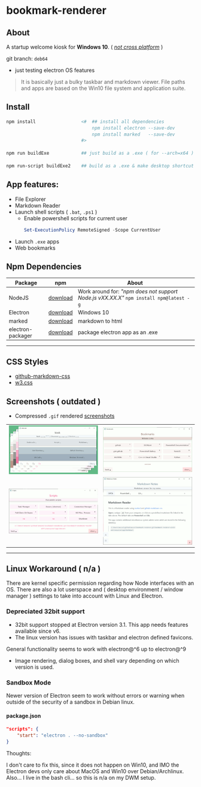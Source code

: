 # bookmark-renderer

## About

A startup welcome kiosk for **Windows 10**. ( *[not cross platform](#linux-workaround)* )

git branch: ```deb64```
* just testing electron OS features

> It is basically just a bulky taskbar and markdown viewer. File paths and apps are based on the Win10 file system and application suite.

## Install

```ps1
npm install                 <#  ## install all dependencies
                                npm install electron --save-dev
                                npm install marked   --save-dev
                            #>

npm run buildExe            ## just build as a .exe ( for --arch=x64 )

npm run-script buildExe2    ## build as a .exe & make desktop shortcut along with a startup link
```

## App features:

* File Explorer
* Markdown Reader
* Launch shell scripts ( ```.bat```, ```.ps1``` )
    * Enable powershell scripts for current user
        ```ps1
        Set-ExecutionPolicy RemoteSigned -Scope CurrentUser
        ```
* Launch ```.exe``` apps
* Web bookmarks

## Npm Dependencies

| Package | npm | About |
|---|---|---|
|NodeJS|[download]( https://nodejs.org )|Work around for: *"npm does not support Node.js vXX.XX.X"* ```npm install npm@latest -g```|
|Electron|[download]( https://www.electronjs.org/ )|Windows 10|
|marked|[download]( https://www.npmjs.com/package/marked )|markdown to html|
|electron-packager|[download]( https://www.npmjs.com/package/electron-packager )|package electron app as an .exe|

---

## CSS Styles

* [github-markdown-css]( https://github.com/sindresorhus/github-markdown-css )
* [w3.css](https://www.w3schools.com/w3css/w3css_color_themes.asp)

## Screenshots ( outdated )

* Compressed ```.gif``` rendered [screenshots](screenshots/README.md)

|||
|:---:|:---:|
|![screenshots\group-colors-600x329.gif](screenshots/group-colors-600x329.gif)|![screenshots\bookmarks.gif](screenshots/bookmarks.gif)|
|![screenshots\scripts.gif](screenshots/scripts.gif)|![screenshots\kiosk-md.gif](screenshots/kiosk-md.gif)|

---

## Linux Workaround ( n/a )

There are kernel specific permission regarding how Node interfaces with an OS. There are also  a lot userspace and ( desktop environment / window manager ) settings to take into account with Linux and Electron.

### Depreciated 32bit support

* 32bit support stopped at Electron version 3.1. This app needs features available since v6.
* The linux version has issues with taskbar and electron defined favicons.

General functionality seems to work with electron@^6 up to electron@^9
* Image rendering, dialog boxes, and shell vary depending on which version is used.

### Sandbox Mode

Newer version of Electron seem to work without errors or warning when outside of the security of a sandbox in Debian linux.

#### package.json

```json
"scripts": {
    "start": "electron . --no-sandbox"
}
```

Thoughts:

I don't care to fix this, since it does not happen on Win10, and IMO the Electron devs only care about MacOS and Win10 over Debian/Archlinux. Also... I live in the bash cli... so this is n/a on my DWM setup.
